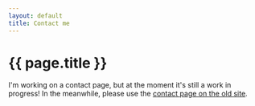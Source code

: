 ```yaml
---
layout: default
title: Contact me
---
```


# {{ page.title }}

I'm working on a contact page, but at the moment it's still a work in progress!
In the meanwhile, please use the [contact page on the old site](http://blog.kazbak.co.uk/contact).
